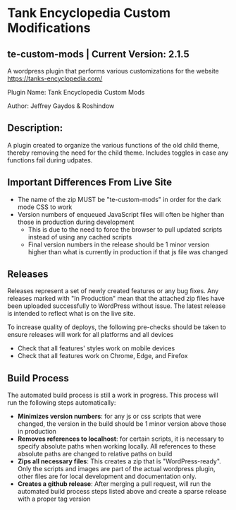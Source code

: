 # Tank Encyclopedia Custom Modifications
## te-custom-mods | Current Version: 2.1.5

A wordpress plugin that performs various customizations for the website https://tanks-encyclopedia.com/

Plugin Name: Tank Encyclopedia Custom Mods

Author: Jeffrey Gaydos & Roshindow

## Description:
A plugin created to organize the various functions of the old child theme, thereby removing the need for the child theme. Includes toggles in case any functions fail during udpates.

## Important Differences From Live Site
- The name of the zip MUST be "te-custom-mods" in order for the dark mode CSS to work
- Version numbers of enqueued JavaScript files will often be higher than those in production during development
  - This is due to the need to force the browser to pull updated scripts instead of using any cached scripts
  - Final version numbers in the release should be 1 minor version higher than what is currently in production if that js file was changed

## Releases
Releases represent a set of newly created features or any bug fixes. Any releases marked with "In Production" mean that the attached zip files have been uploaded successfully to WordPress without issue. The latest release is intended to reflect what is on the live site.

To increase quality of deploys, the following pre-checks should be taken to ensure releases will work for all platforms and all devices
- Check that all features' styles work on mobile devices
- Check that all features work on Chrome, Edge, and Firefox

## Build Process
The automated build process is still a work in progress. This process will run the following steps automatically:
- **Minimizes version numbers**: for any js or css scripts that were changed, the version in the build should be 1 minor version above those in production
- **Removes references to localhost**: for certain scripts, it is necessary to specify absolute paths when working locally. All references to these absolute paths are changed to relative paths on build
- **Zips all necessary files**: This creates a zip that is "WordPress-ready". Only the scripts and images are part of the actual wordpress plugin, other files are for local development and documentation only.
- **Creates a github release**: After merging a pull request, will run the automated build process steps listed above and create a sparse release with a proper tag version
